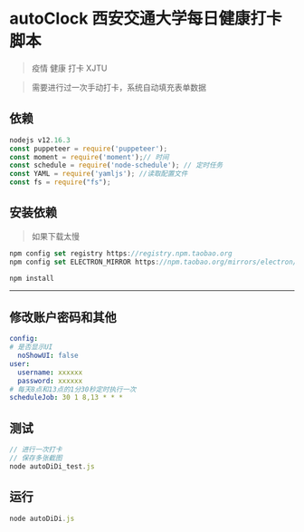 autoClock 西安交通大学每日健康打卡脚本
=========
>  疫情 健康 打卡  XJTU 

> 需要进行过一次手动打卡，系统自动填充表单数据
## 依赖
```js
nodejs v12.16.3
const puppeteer = require('puppeteer');
const moment = require('moment');// 时间
const schedule = require('node-schedule'); // 定时任务
const YAML = require('yamljs'); //读取配置文件
const fs = require("fs"); 
```

## 安装依赖
> 如果下载太慢
```js
npm config set registry https://registry.npm.taobao.org
npm config set ELECTRON_MIRROR https://npm.taobao.org/mirrors/electron/
```

```js
npm install
```

------------
## 修改账户密码和其他

```yml
config: 
# 是否显示UI
  noShowUI: false
user: 
  username: xxxxxx
  password: xxxxxx
# 每天8点和13点的1分30秒定时执行一次
scheduleJob: 30 1 8,13 * * *
```
## 测试
```js
// 进行一次打卡
// 保存多张截图
node autoDiDi_test.js
```

## 运行
```js
node autoDiDi.js
```


